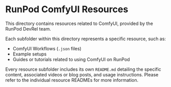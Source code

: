 # RunPod ComfyUI Resources

This directory contains resources related to ComfyUI, provided by the RunPod DevRel team.

Each subfolder within this directory represents a specific resource, such as:

- ComfyUI Workflows (`.json` files)
- Example setups
- Guides or tutorials related to using ComfyUI on RunPod

Every resource subfolder includes its own `README.md` detailing the specific content, associated videos or blog posts, and usage instructions. Please refer to the individual resource READMEs for more information.
